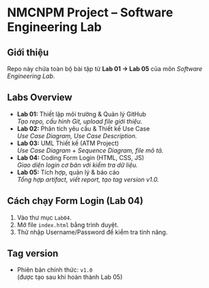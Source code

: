 # NMCNPM Project – Software Engineering Lab

## Giới thiệu
Repo này chứa toàn bộ bài tập từ **Lab 01 → Lab 05** của môn *Software Engineering Lab*.

## Labs Overview
- **Lab 01:** Thiết lập môi trường & Quản lý GitHub  
  *Tạo repo, cấu hình Git, upload file giới thiệu.*
- **Lab 02:** Phân tích yêu cầu & Thiết kế Use Case  
  *Use Case Diagram, Use Case Description.*
- **Lab 03:** UML Thiết kế (ATM Project)  
  *Use Case Diagram + Sequence Diagram, file mô tả.*
- **Lab 04:** Coding Form Login (HTML, CSS, JS)  
  *Giao diện login cơ bản với kiểm tra dữ liệu.*
- **Lab 05:** Tích hợp, quản lý & báo cáo  
  *Tổng hợp artifact, viết report, tạo tag version v1.0.*

## Cách chạy Form Login (Lab 04)
1. Vào thư mục `Lab04`.
2. Mở file `index.html` bằng trình duyệt.
3. Thử nhập Username/Password để kiểm tra tính năng.

## Tag version
- Phiên bản chính thức: `v1.0`  
  (được tạo sau khi hoàn thành Lab 05)

